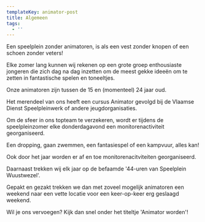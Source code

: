 ```yaml
---
templateKey: animator-post
title: Algemeen
tags:
  - ''
---
```

Een speelplein zonder animatoren, is als een vest zonder knopen of een schoen zonder veters!

Elke zomer lang kunnen wij rekenen op een grote groep enthousiaste jongeren die zich dag na dag inzetten om de meest gekke ideeën om te zetten in fantastische spelen en toneeltjes.

Onze animatoren zijn tussen de 15 en (momenteel) 24 jaar oud.

Het merendeel van ons heeft een cursus Animator gevolgd bij de Vlaamse Dienst Speelpleinwerk of andere jeugdorganisaties.



Om de sfeer in ons topteam te verzekeren, wordt er tijdens de speelpleinzomer elke donderdagavond een monitorenactiviteit georganiseerd.

Een dropping, gaan zwemmen, een fantasiespel of een kampvuur, alles kan!

Ook door het jaar worden er af en toe monitorenacitviteiten georganiseerd.

Daarnaast trekken wij elk jaar op de befaamde '44-uren van Speelplein Wuustwezel'.

Gepakt en gezakt trekken we dan met zoveel mogelijk animatoren een weekend naar een vette locatie voor een keer-op-keer erg geslaagd weekend.

Wil je ons vervoegen? Kijk dan snel onder het titeltje 'Animator worden'!
